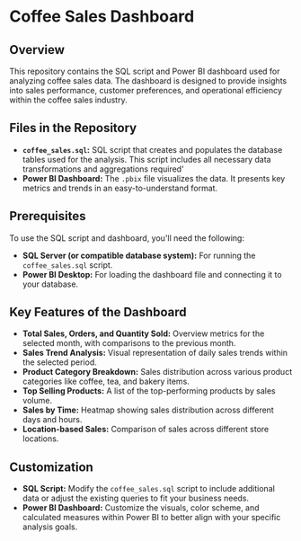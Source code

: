 

# Coffee Sales Dashboard

## Overview
This repository contains the SQL script and Power BI dashboard used for analyzing coffee sales data. The dashboard is designed to provide insights into sales performance, customer preferences, and operational efficiency within the coffee sales industry.

## Files in the Repository
- **`coffee_sales.sql`:** SQL script that creates and populates the database tables used for the analysis. This script includes all necessary data transformations and aggregations required'
- **Power BI Dashboard:** The `.pbix` file visualizes the data. It presents key metrics and trends in an easy-to-understand format.

## Prerequisites
To use the SQL script and dashboard, you'll need the following:
- **SQL Server (or compatible database system):** For running the `coffee_sales.sql` script.
- **Power BI Desktop:** For loading the dashboard file and connecting it to your database.


## Key Features of the Dashboard
- **Total Sales, Orders, and Quantity Sold:** Overview metrics for the selected month, with comparisons to the previous month.
- **Sales Trend Analysis:** Visual representation of daily sales trends within the selected period.
- **Product Category Breakdown:** Sales distribution across various product categories like coffee, tea, and bakery items.
- **Top Selling Products:** A list of the top-performing products by sales volume.
- **Sales by Time:** Heatmap showing sales distribution across different days and hours.
- **Location-based Sales:** Comparison of sales across different store locations.

## Customization
- **SQL Script:** Modify the `coffee_sales.sql` script to include additional data or adjust the existing queries to fit your business needs.
- **Power BI Dashboard:** Customize the visuals, color scheme, and calculated measures within Power BI to better align with your specific analysis goals.

